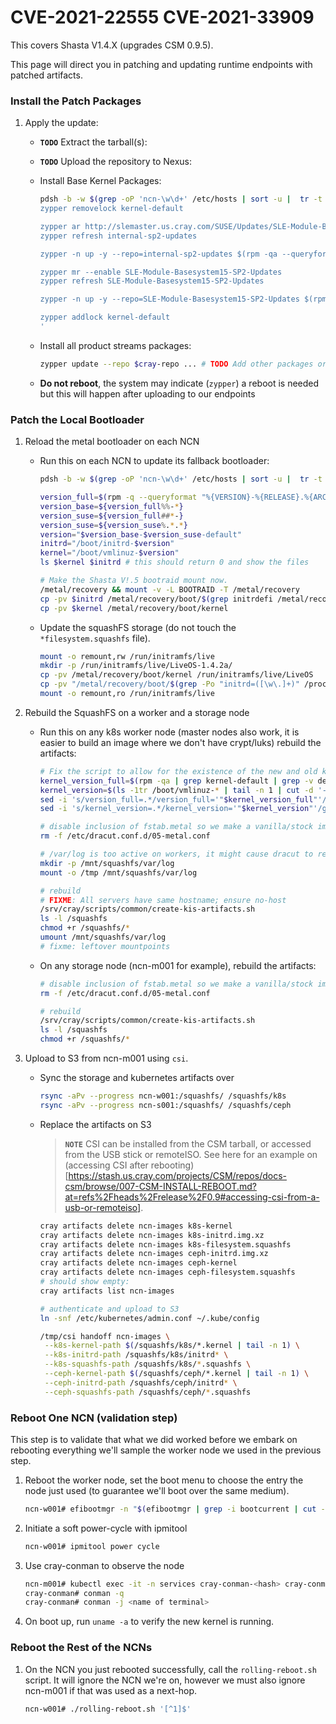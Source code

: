 # CVE-2021-22555 CVE-2021-33909

This covers Shasta V1.4.X (upgrades CSM 0.9.5).

This page will direct you in patching and updating runtime endpoints with patched artifacts.
               
### Install the Patch Packages

1. Apply the update:

    - **`TODO`** Extract the tarball(s):
    - **`TODO`** Upload the repository to Nexus:

    - Install Base Kernel Packages:

        ```bash
        pdsh -b -w $(grep -oP 'ncn-\w\d+' /etc/hosts | sort -u |  tr -t '\n' ',') '
        zypper removelock kernel-default

        zypper ar http://slemaster.us.cray.com/SUSE/Updates/SLE-Module-Basesystem/15-SP2/x86_64/update/ internal-sp2-updates
        zypper refresh internal-sp2-updates

        zypper -n up -y --repo=internal-sp2-updates $(rpm -qa --queryformat="%{NAME}\n" | grep kernel)

        zypper mr --enable SLE-Module-Basesystem15-SP2-Updates
        zypper refresh SLE-Module-Basesystem15-SP2-Updates

        zypper -n up -y --repo=SLE-Module-Basesystem15-SP2-Updates $(rpm -qa --queryformat='%{NAME}\n' | grep kernel)

        zypper addlock kernel-default
        '
        ```

    - Install all product streams packages:

        ```bash
        zypper update --repo $cray-repo ... # TODO Add other packages or `cat` a list
        ```

    - **Do not reboot**, the system may indicate (`zypper`) a reboot is needed but this will happen after uploading to our endpoints

### Patch the Local Bootloader

1. Reload the metal bootloader on each NCN

    - Run this on each NCN to update its fallback bootloader:

      ```bash
      pdsh -b -w $(grep -oP 'ncn-\w\d+' /etc/hosts | sort -u |  tr -t '\n' ',') '/tmp/kernel-update.sh'
      ```

      ```bash
      version_full=$(rpm -q --queryformat "%{VERSION}-%{RELEASE}.%{ARCH}\n" kernel-default | tail -n 1)
      version_base=${version_full%%-*}
      version_suse=${version_full##*-}
      version_suse=${version_suse%.*.*}
      version="$version_base-$version_suse-default"
      initrd="/boot/initrd-$version"
      kernel="/boot/vmlinuz-$version"
      ls $kernel $initrd # this should return 0 and show the files

      # Make the Shasta V!.5 bootraid mount now.
      /metal/recovery && mount -v -L BOOTRAID -T /metal/recovery
      cp -pv $initrd /metal/recovery/boot/$(grep initrdefi /metal/recovery/boot/grub2/grub.cfg | awk '{print $2}' | awk -F'/' '{print $NF}')
      cp -pv $kernel /metal/recovery/boot/kernel
      ```

    - Update the squashFS storage (do not touch the `*filesystem.squashfs` file).

      ```bash
      mount -o remount,rw /run/initramfs/live
      mkdir -p /run/initramfs/live/LiveOS-1.4.2a/
      cp -pv /metal/recovery/boot/kernel /run/initramfs/live/LiveOS
      cp -pv "/metal/recovery/boot/$(grep -Po "initrd=([\w\.]+)" /proc/cmdline | cut -d "=" -f2)" /run/initramfs/live/LiveOS/
      mount -o remount,ro /run/initramfs/live
      ```

1. Rebuild the SquashFS on a worker and a storage node

   - Run this on any k8s worker node (master nodes also work, it is easier to build an image where we don't have crypt/luks) rebuild the artifacts:

        ```bash
        # Fix the script to allow for the existence of the new and old kernels.
        kernel_version_full=$(rpm -qa | grep kernel-default | grep -v devel | tail -n 1 | cut -f3- -d'-')
        kernel_version=$(ls -1tr /boot/vmlinuz-* | tail -n 1 | cut -d '-' -f2,3,4)
        sed -i 's/version_full=.*/version_full='"$kernel_version_full"'/g' /srv/cray/scripts/common/create-kis-artifacts.sh
        sed -i 's/kernel_version=.*/kernel_version='"$kernel_version"'/g' /srv/cray/scripts/common/create-kis-artifacts.sh
        
        # disable inclusion of fstab.metal so we make a vanilla/stock image without partition concessions.
        rm -f /etc/dracut.conf.d/05-metal.conf
        
        # /var/log is too active on workers, it might cause dracut to re-try perpetually if it changes size.
        mkdir -p /mnt/squashfs/var/log
        mount -o /tmp /mnt/squashfs/var/log  
        
        # rebuild
        # FIXME: All servers have same hostname; ensure no-host 
        /srv/cray/scripts/common/create-kis-artifacts.sh
        ls -l /squashfs
        chmod +r /squashfs/*               
        umount /mnt/squashfs/var/log
        # fixme: leftover mountpoints
        ```

   - On any storage node (ncn-m001 for example), rebuild the artifacts:

        ```bash
        # disable inclusion of fstab.metal so we make a vanilla/stock image without partition concessions.
        rm -f /etc/dracut.conf.d/05-metal.conf
        
        # rebuild
        /srv/cray/scripts/common/create-kis-artifacts.sh
        ls -l /squashfs
        chmod +r /squashfs/*
        ```

1. Upload to S3 from ncn-m001 using `csi`.

   - Sync the storage and kubernetes artifacts over

        ```bash
        rsync -aPv --progress ncn-w001:/squashfs/ /squashfs/k8s
        rsync -aPv --progress ncn-s001:/squashfs/ /squashfs/ceph
        ```

   - Replace the artifacts on S3
      > **`NOTE`** CSI can be installed from the CSM tarball, or accessed from the USB stick or remoteISO. See here for an example on (accessing CSI after rebooting)[https://stash.us.cray.com/projects/CSM/repos/docs-csm/browse/007-CSM-INSTALL-REBOOT.md?at=refs%2Fheads%2Frelease%2F0.9#accessing-csi-from-a-usb-or-remoteiso].

        ```bash
        cray artifacts delete ncn-images k8s-kernel
        cray artifacts delete ncn-images k8s-initrd.img.xz
        cray artifacts delete ncn-images k8s-filesystem.squashfs
        cray artifacts delete ncn-images ceph-initrd.img.xz
        cray artifacts delete ncn-images ceph-kernel
        cray artifacts delete ncn-images ceph-filesystem.squashfs
        # should show empty:
        cray artifacts list ncn-images

        # authenticate and upload to S3  
        ln -snf /etc/kubernetes/admin.conf ~/.kube/config
        
        /tmp/csi handoff ncn-images \
         --k8s-kernel-path $(/squashfs/k8s/*.kernel | tail -n 1) \
         --k8s-initrd-path /squashfs/k8s/initrd* \
         --k8s-squashfs-path /squashfs/k8s/*.squashfs \
         --ceph-kernel-path $(/squashfs/ceph/*.kernel | tail -n 1) \
         --ceph-initrd-path /squashfs/ceph/initrd* \
         --ceph-squashfs-path /squashfs/ceph/*.squashfs
        ```
                             
### Reboot One NCN (validation step)

This step is to validate that what we did worked before we embark on rebooting everything we'll sample
the worker node we used in the previous step.

1. Reboot the worker node, set the boot menu to choose the entry the node just used (to guarantee we'll boot over the same medium).
   
   ```bash
   ncn-w001# efibootmgr -n "$(efibootmgr | grep -i bootcurrent | cut -d " " -f2)" 
   ```

1. Initiate a soft power-cycle with ipmitool

   ```bash
   ncn-w001# ipmitool power cycle
   ``` 
              
1. Use cray-conman to observe the node

   ```bash
   ncn-m001# kubectl exec -it -n services cray-conman-<hash> cray-conman -- /bin/bash
   cray-conman# conman -q
   cray-conman# conman -j <name of terminal>
   ```

1. On boot up, run `uname -a` to verify the new kernel is running.

### Reboot the Rest of the NCNs

1. On the NCN you just rebooted successfully, call the `rolling-reboot.sh` script. It will ignore the NCN we're on, however we must also ignore ncn-m001 if that was used as a next-hop.

    ```bash
    ncn-w001# ./rolling-reboot.sh '[^1]$'
    ```